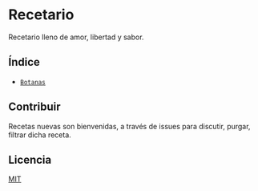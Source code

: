 # Recetario

Recetario lleno de amor, libertad y sabor.

## Índice

- [`Botanas`](./recetario/botanas/index.md)

## Contribuir

Recetas nuevas son bienvenidas, a través de issues para discutir, purgar, filtrar dicha receta.

## Licencia
[MIT](https://choosealicense.com/licenses/mit/)
